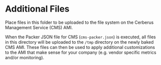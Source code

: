 # Additional Files

Place files in this folder to be uploaded to the file system on the Cerberus
Management Service (CMS) AMI.

When the Packer JSON file for CMS (`cms-packer.json`) is executed, all files in
this directory will be uploaded to the `/tmp` directory on the newly baked CMS
AMI.  These files can then be used to apply additional customizations to the AMI
that make sense for your company (e.g. vendor specific metrics and/or monitoring).
